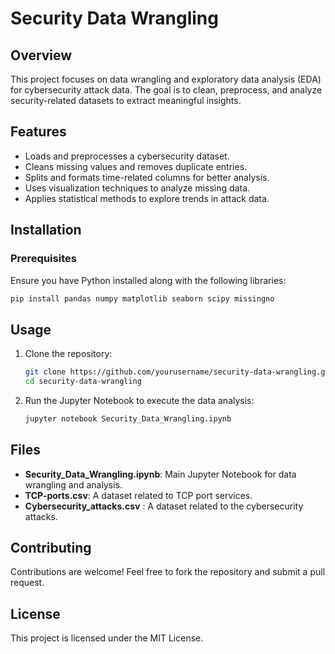 # Security Data Wrangling

## Overview
This project focuses on data wrangling and exploratory data analysis (EDA) for cybersecurity attack data. The goal is to clean, preprocess, and analyze security-related datasets to extract meaningful insights.

## Features
- Loads and preprocesses a cybersecurity dataset.
- Cleans missing values and removes duplicate entries.
- Splits and formats time-related columns for better analysis.
- Uses visualization techniques to analyze missing data.
- Applies statistical methods to explore trends in attack data.

## Installation
### Prerequisites
Ensure you have Python installed along with the following libraries:

```bash
pip install pandas numpy matplotlib seaborn scipy missingno
```

## Usage
1. Clone the repository:
   ```bash
   git clone https://github.com/yourusername/security-data-wrangling.git
   cd security-data-wrangling
   ```
2. Run the Jupyter Notebook to execute the data analysis:
   ```bash
   jupyter notebook Security_Data_Wrangling.ipynb
   ```

## Files
- **Security_Data_Wrangling.ipynb**: Main Jupyter Notebook for data wrangling and analysis.
- **TCP-ports.csv**: A dataset related to TCP port services.
- **Cybersecurity_attacks.csv** : A dataset related to the cybersecurity attacks.

## Contributing
Contributions are welcome! Feel free to fork the repository and submit a pull request.

## License
This project is licensed under the MIT License.



